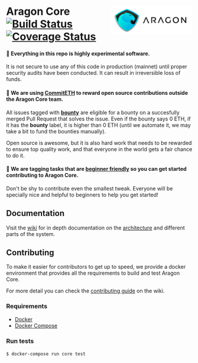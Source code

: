 # Aragon Core <img align="right" src="https://github.com/aragonone/issues/blob/master/logo.png" height="80px" /> [![Build Status](https://travis-ci.org/aragon/aragon-core.svg?branch=master)](https://travis-ci.org/aragon/aragon-core) [![Coverage Status](https://coveralls.io/repos/github/aragon/aragon-core/badge.svg?branch=master)](https://coveralls.io/github/aragon/aragon-core?branch=master)

#### 🚨 Everything in this repo is highly experimental software.
It is not secure to use any of this code in production (mainnet) until proper security audits have been conducted. It can result in irreversible loss of funds.

#### 🦋 We are using [CommitETH](http://commiteth.com) to reward open source contributions outside the Aragon Core team.
All issues tagged with **[bounty](https://github.com/aragon/aragon-core/labels/bounty)** are eligible for a bounty on a succesfully merged Pull Request that solves the issue. Even if the bounty says 0 ETH, if it has the **bounty** label, it is higher than 0 ETH (until we automate it, we may take a bit to fund the bounties manually).

Open source is awesome, but it is also hard work that needs to be rewarded to ensure top quality work, and that everyone in the world gets a fair chance to do it.

#### 👋 We are tagging tasks that are [beginner friendly](https://github.com/aragon/aragon-core/labels/beginner-friendly) so you can get started contributing to Aragon Core.
Don't be shy to contribute even the smallest tweak. Everyone will be specially nice and helpful to beginners to help you get started!

## Documentation

Visit the [wiki](https://github.com/aragon/aragon-core/wiki) for in depth documentation on the [architecture](https://github.com/aragon/aragon-core/wiki/Architecture) and different parts of the system.

## Contributing

To make it easier for contributors to get up to speed, we provide a docker environment that provides all the requirements to build and test Aragon Core.

For more detail you can check the [contributing guide](https://github.com/aragon/aragon-core/wiki/How-to-contribute) on the wiki.

### Requirements

 - [Docker](https://www.docker.com/get-docker)
 - [Docker Compose](https://docs.docker.com/compose/install/)

### Run tests

    $ docker-compose run core test
